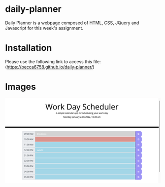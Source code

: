 # daily-planner

Daily Planner is a webpage composed of HTML, CSS, JQuery and Javascript for this week's assignment.

# Installation

Please use the following link to access this file:
(https://becca6758.github.io/daily-planner/)

# Images

![daily-planner](./daily-planner.png)